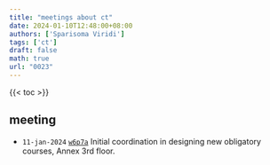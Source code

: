 ```yaml
---
title: "meetings about ct"
date: 2024-01-10T12:48:00+08:00
authors: ['Sparisoma Viridi']
tags: ['ct']
draft: false
math: true
url: "0023"
---
```

{{< toc >}}


## meeting
+ `11-jan-2024` [`w6p7a`](https://osf.io/w6p7a) Initial coordination in designing new obligatory courses, Annex 3rd floor.
